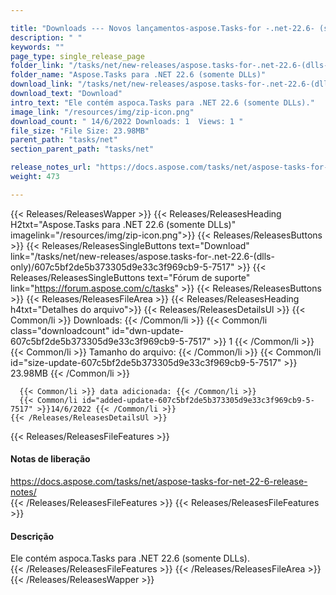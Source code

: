 ```yaml
---

title: "Downloads --- Novos lançamentos-aspose.Tasks-for -.net-22.6- (somente DLLS)"
description: " "
keywords: ""
page_type: single_release_page
folder_link: "/tasks/net/new-releases/aspose.tasks-for-.net-22.6-(dlls-only)/"
folder_name: "Aspose.Tasks para .NET 22.6 (somente DLLs)"
download_link: "/tasks/net/new-releases/aspose.tasks-for-.net-22.6-(dlls-only)/607c5bf2de5b373305d9e33c3f969cb9-5-7517"
download_text: "Download"
intro_text: "Ele contém aspoca.Tasks para .NET 22.6 (somente DLLs)."
image_link: "/resources/img/zip-icon.png"
download_count: " 14/6/2022 Downloads: 1  Views: 1 "
file_size: "File Size: 23.98MB"
parent_path: "tasks/net"
section_parent_path: "tasks/net"

release_notes_url: "https://docs.aspose.com/tasks/net/aspose-tasks-for-net-22-6-release-notes/"
weight: 473

---
```


{{< Releases/ReleasesWapper >}}
  {{< Releases/ReleasesHeading H2txt="Aspose.Tasks para .NET 22.6 (somente DLLs)" imagelink="/resources/img/zip-icon.png">}}
  {{< Releases/ReleasesButtons >}}
    {{< Releases/ReleasesSingleButtons text="Download" link="/tasks/net/new-releases/aspose.tasks-for-.net-22.6-(dlls-only)/607c5bf2de5b373305d9e33c3f969cb9-5-7517" >}}
    {{< Releases/ReleasesSingleButtons text="Fórum de suporte" link="https://forum.aspose.com/c/tasks" >}}
  {{< Releases/ReleasesButtons >}}
  {{< Releases/ReleasesFileArea >}}
    {{< Releases/ReleasesHeading h4txt="Detalhes do arquivo">}}
    {{< Releases/ReleasesDetailsUl >}}
      {{< Common/li >}} Downloads: {{< /Common/li >}}
      {{< Common/li class="downloadcount" id="dwn-update-607c5bf2de5b373305d9e33c3f969cb9-5-7517" >}} 1 {{< /Common/li >}}
      {{< Common/li >}} Tamanho do arquivo: {{< /Common/li >}}
      {{< Common/li id="size-update-607c5bf2de5b373305d9e33c3f969cb9-5-7517" >}} 23.98MB {{< /Common/li >}}

      {{< Common/li >}} data adicionada: {{< /Common/li >}}
      {{< Common/li id="added-update-607c5bf2de5b373305d9e33c3f969cb9-5-7517" >}}14/6/2022 {{< /Common/li >}}
    {{< /Releases/ReleasesDetailsUl >}}

  {{< Releases/ReleasesFileFeatures >}}
      <h4>Notas de liberação</h4><div><a href='https://docs.aspose.com/tasks/net/aspose-tasks-for-net-22-6-release-notes/'>https://docs.aspose.com/tasks/net/aspose-tasks-for-net-22-6-release-notes/</a></div>
  {{< /Releases/ReleasesFileFeatures >}}
  {{< Releases/ReleasesFileFeatures >}}
      <h4>Descrição</h4><div class="HTMLDescription">Ele contém aspoca.Tasks para .NET 22.6 (somente DLLs).</div>
  {{< /Releases/ReleasesFileFeatures >}}
 {{< /Releases/ReleasesFileArea >}}
{{< /Releases/ReleasesWapper >}}


